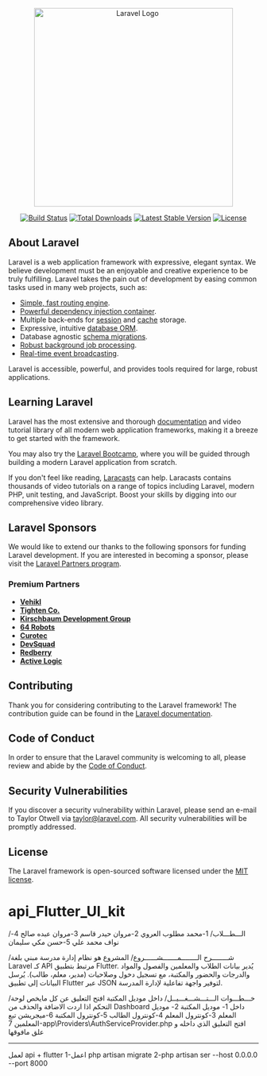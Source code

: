 <p align="center"><a href="https://laravel.com" target="_blank"><img src="https://raw.githubusercontent.com/laravel/art/master/logo-lockup/5%20SVG/2%20CMYK/1%20Full%20Color/laravel-logolockup-cmyk-red.svg" width="400" alt="Laravel Logo"></a></p>

<p align="center">
<a href="https://github.com/laravel/framework/actions"><img src="https://github.com/laravel/framework/workflows/tests/badge.svg" alt="Build Status"></a>
<a href="https://packagist.org/packages/laravel/framework"><img src="https://img.shields.io/packagist/dt/laravel/framework" alt="Total Downloads"></a>
<a href="https://packagist.org/packages/laravel/framework"><img src="https://img.shields.io/packagist/v/laravel/framework" alt="Latest Stable Version"></a>
<a href="https://packagist.org/packages/laravel/framework"><img src="https://img.shields.io/packagist/l/laravel/framework" alt="License"></a>
</p>

## About Laravel

Laravel is a web application framework with expressive, elegant syntax. We believe development must be an enjoyable and creative experience to be truly fulfilling. Laravel takes the pain out of development by easing common tasks used in many web projects, such as:

- [Simple, fast routing engine](https://laravel.com/docs/routing).
- [Powerful dependency injection container](https://laravel.com/docs/container).
- Multiple back-ends for [session](https://laravel.com/docs/session) and [cache](https://laravel.com/docs/cache) storage.
- Expressive, intuitive [database ORM](https://laravel.com/docs/eloquent).
- Database agnostic [schema migrations](https://laravel.com/docs/migrations).
- [Robust background job processing](https://laravel.com/docs/queues).
- [Real-time event broadcasting](https://laravel.com/docs/broadcasting).

Laravel is accessible, powerful, and provides tools required for large, robust applications.

## Learning Laravel

Laravel has the most extensive and thorough [documentation](https://laravel.com/docs) and video tutorial library of all modern web application frameworks, making it a breeze to get started with the framework.

You may also try the [Laravel Bootcamp](https://bootcamp.laravel.com), where you will be guided through building a modern Laravel application from scratch.

If you don't feel like reading, [Laracasts](https://laracasts.com) can help. Laracasts contains thousands of video tutorials on a range of topics including Laravel, modern PHP, unit testing, and JavaScript. Boost your skills by digging into our comprehensive video library.

## Laravel Sponsors

We would like to extend our thanks to the following sponsors for funding Laravel development. If you are interested in becoming a sponsor, please visit the [Laravel Partners program](https://partners.laravel.com).

### Premium Partners

- **[Vehikl](https://vehikl.com)**
- **[Tighten Co.](https://tighten.co)**
- **[Kirschbaum Development Group](https://kirschbaumdevelopment.com)**
- **[64 Robots](https://64robots.com)**
- **[Curotec](https://www.curotec.com/services/technologies/laravel)**
- **[DevSquad](https://devsquad.com/hire-laravel-developers)**
- **[Redberry](https://redberry.international/laravel-development)**
- **[Active Logic](https://activelogic.com)**

## Contributing

Thank you for considering contributing to the Laravel framework! The contribution guide can be found in the [Laravel documentation](https://laravel.com/docs/contributions).

## Code of Conduct

In order to ensure that the Laravel community is welcoming to all, please review and abide by the [Code of Conduct](https://laravel.com/docs/contributions#code-of-conduct).

## Security Vulnerabilities

If you discover a security vulnerability within Laravel, please send an e-mail to Taylor Otwell via [taylor@laravel.com](mailto:taylor@laravel.com). All security vulnerabilities will be promptly addressed.

## License

The Laravel framework is open-sourced software licensed under the [MIT license](https://opensource.org/licenses/MIT).
# api_Flutter_UI_kit



/الـــطـــلاب/
1-محمد مطلوب العروي
2-مروان حيدر قاسم
3-مروان عبده صالح
4-نواف محمد علي
5-حسن مكي سليمان


/شــــــــرح الــــــــمـــــــشــــــروع/
المشروع هو نظام إدارة مدرسة مبني بلغة Laravel كـ API مرتبط بتطبيق Flutter.
يُدير بيانات الطلاب والمعلمين والفصول والمواد والدرجات والحضور والمكتبة، مع تسجيل دخول وصلاحيات (مدير، معلم، طالب).
يُرسل البيانات إلى تطبيق Flutter عبر JSON لتوفير واجهة تفاعلية لإدارة المدرسة.

/خـــطـــوات الـــتـــشـــغـــيــل/
داخل موديل المكتبة افتح التعليق عن كل مايخص لوحة التحكم اذا اردت الاضافة والحذف من Dashboard
 داخل
1- موديل المكتبة
2- موديل المعلم
3-كونترول المعلم
4-كونترول الطالب
5-كونترول المكتبة 
6-ميجريشن تبع المعلمين
7-app\Providers\AuthServiceProvider.php افتح التعليق الذي داخله
و علق مافوقها
__________________________

لعمل api + flutter 
1-اعمل php artisan migrate
2-php artisan ser --host 0.0.0.0 --port 8000



